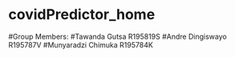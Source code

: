 # covidPredictor_home

#Group Members:
#Tawanda Gutsa R195819S
#Andre Dingiswayo R195787V
#Munyaradzi Chimuka R195784K
